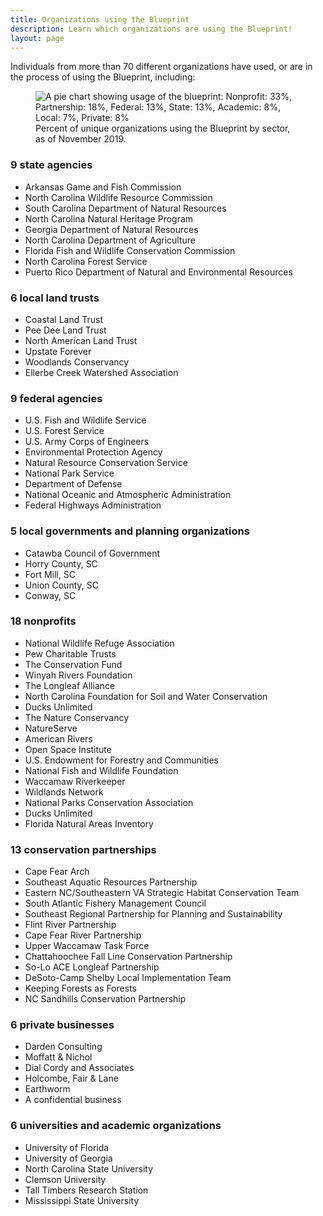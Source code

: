 ```yaml
---
title: Organizations using the Blueprint
description: Learn which organizations are using the Blueprint!
layout: page
---
```

Individuals from more than 70 different organizations have used, or are in the process of using the Blueprint, including:

<figure class="image-right">
  <img src="{{ site.baseurl }}/images/BlueprintUserChart_11-18-19.png" alt="A pie chart showing usage of the blueprint: Nonprofit: 33%, Partnership: 18%, Federal: 13%, State: 13%, Academic: 8%, Local: 7%, Private: 8%"/>
  <figcaption>Percent of unique organizations using the Blueprint by sector, as of November 2019.</figcaption>
</figure>

### 9 state agencies

- Arkansas Game and Fish Commission
- North Carolina Wildlife Resource Commission
- South Carolina Department of Natural Resources
- North Carolina Natural Heritage Program
- Georgia Department of Natural Resources
- North Carolina Department of Agriculture
- Florida Fish and Wildlife Conservation Commission
- North Carolina Forest Service
- Puerto Rico Department of Natural and Environmental Resources

### 6 local land trusts

- Coastal Land Trust
- Pee Dee Land Trust
- North American Land Trust
- Upstate Forever
- Woodlands Conservancy
- Ellerbe Creek Watershed Association

### 9 federal agencies

- U.S. Fish and Wildlife Service
- U.S. Forest Service
- U.S. Army Corps of Engineers
- Environmental Protection Agency
- Natural Resource Conservation Service
- National Park Service
- Department of Defense
- National Oceanic and Atmospheric Administration
- Federal Highways Administration

### 5 local governments and planning organizations

- Catawba Council of Government
- Horry County, SC
- Fort Mill, SC
- Union County, SC
- Conway, SC

### 18 nonprofits

- National Wildlife Refuge Association
- Pew Charitable Trusts
- The Conservation Fund
- Winyah Rivers Foundation
- The Longleaf Alliance
- North Carolina Foundation for Soil and Water Conservation
- Ducks Unlimited
- The Nature Conservancy
- NatureServe
- American Rivers
- Open Space Institute
- U.S. Endowment for Forestry and Communities
- National Fish and Wildlife Foundation
- Waccamaw Riverkeeper
- Wildlands Network
- National Parks Conservation Association
- Ducks Unlimited
- Florida Natural Areas Inventory

### 13 conservation partnerships

- Cape Fear Arch
- Southeast Aquatic Resources Partnership
- Eastern NC/Southeastern VA Strategic Habitat Conservation Team
- South Atlantic Fishery Management Council
- Southeast Regional Partnership for Planning and Sustainability
- Flint River Partnership
- Cape Fear River Partnership
- Upper Waccamaw Task Force
- Chattahoochee Fall Line Conservation Partnership
- So-Lo ACE Longleaf Partnership
- DeSoto-Camp Shelby Local Implementation Team
- Keeping Forests as Forests
- NC Sandhills Conservation Partnership

### 6 private businesses

- Darden Consulting
- Moffatt & Nichol
- Dial Cordy and Associates
- Holcombe, Fair & Lane
- Earthworm
- A confidential business

### 6 universities and academic organizations

- University of Florida
- University of Georgia
- North Carolina State University
- Clemson University
- Tall Timbers Research Station
- Mississippi State University

